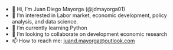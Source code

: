 - 👋 Hi, I’m Juan Diego Mayorga (@jdmayorga01)
- 👀 I’m interested in Labor market, economic development, policy analysis, and data science.
- 🌱 I’m currently learning Python
- 💞️ I’m looking to collaborate on development economic research
- 📫 How to reach me: juand.mayorga@outlook.com

<!---
jdmayorga01/jdmayorga01 is a ✨ special ✨ repository because its `README.md` (this file) appears on your GitHub profile.
You can click the Preview link to take a look at your changes.
--->
